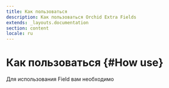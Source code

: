 ```yaml
---
title: Как пользоваться
description: Как пользоваться Orchid Extra Fields
extends: _layouts.documentation
section: content
locale: ru
---
```


# Как пользоваться {#How use}

Для использования Field вам необходимо 
